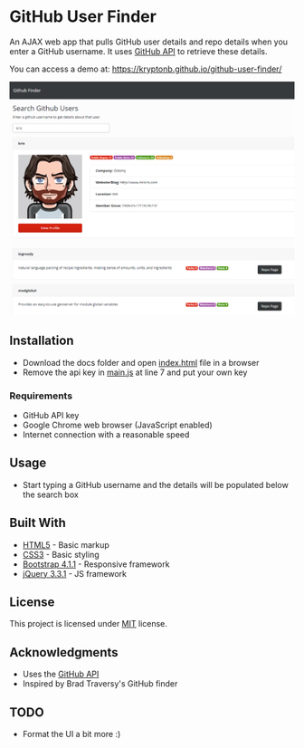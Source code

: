 # GitHub User Finder

An AJAX web app that pulls GitHub user details and repo details when you enter a GitHub username. It uses [GitHub API](https://developer.github.com/v3/) to retrieve these details.  
  
You can access a demo at: https://kryptonb.github.io/github-user-finder/ 

![User details](https://github.com/KryptonB/github-user-finder/blob/master/screenshots/results.PNG)

## Installation
* Download the docs folder and open [index.html](index.html) file in a browser
* Remove the api key in [main.js](js/main.js) at line 7 and put your own key

### Requirements
* GitHub API key
* Google Chrome web browser (JavaScript enabled)
* Internet connection with a reasonable speed

## Usage
* Start typing a GitHub username and the details will be populated below the search box

## Built With
* [HTML5](https://en.wikipedia.org/wiki/HTML5) - Basic markup
* [CSS3](https://en.wikipedia.org/wiki/Cascading_Style_Sheets) - Basic styling
* [Bootstrap 4.1.1](https://getbootstrap.com/) - Responsive framework
* [jQuery 3.3.1](https://jquery.com/) - JS framework

## License
This project is licensed under [MIT](https://choosealicense.com/licenses/mit/) license.

## Acknowledgments
* Uses the [GitHub API](https://developer.github.com/v3/)
* Inspired by Brad Traversy's GitHub finder

## TODO
* Format the UI a bit more :) 
